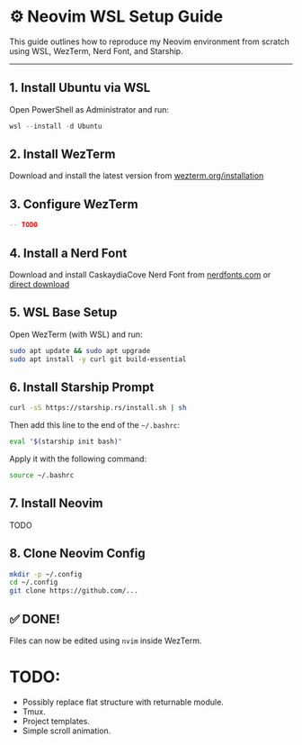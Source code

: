 # ⚙️ Neovim WSL Setup Guide

This guide outlines how to reproduce my Neovim environment from scratch using WSL, WezTerm, Nerd Font, and Starship.

---

## 1. Install Ubuntu via WSL

Open PowerShell as Administrator and run:
```powershell
wsl --install -d Ubuntu
```

## 2. Install WezTerm
Download and install the latest version from [wezterm.org/installation](https://wezterm.org/installation.html)

## 3. Configure WezTerm
```lua
-- TODO
```

## 4. Install a Nerd Font
Download and install CaskaydiaCove Nerd Font from [nerdfonts.com](https://www.nerdfonts.com/font-downloads) or [direct download](https://github.com/ryanoasis/nerd-fonts/releases/download/v3.4.0/CascadiaCode.zip)

## 5. WSL Base Setup
Open WezTerm (with WSL) and run:
```bash
sudo apt update && sudo apt upgrade
sudo apt install -y curl git build-essential
```

## 6. Install Starship Prompt
```bash
curl -sS https://starship.rs/install.sh | sh
```
Then add this line to the end of the `~/.bashrc`:
```bash
eval "$(starship init bash)"
```
Apply it with the following command:
```bash
source ~/.bashrc
```

## 7. Install Neovim
TODO

##  8. Clone Neovim Config
```bash
mkdir -p ~/.config
cd ~/.config
git clone https://github.com/...
```

## ✅ DONE!
Files can now be edited using `nvim` inside WezTerm.

# TODO:
- Possibly replace flat structure with returnable module.
- Tmux.
- Project templates.
- Simple scroll animation.
